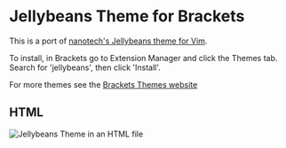 Jellybeans Theme for Brackets
=========
This is a port of [nanotech's Jellybeans theme for Vim](https://github.com/nanotech/jellybeans.vim).

To install, in Brackets go to Extension Manager and click the Themes tab. Search for 'jellybeans',
then click 'Install'.

For more themes see the [Brackets Themes website](http://brackets-themes.github.io/)

## HTML
![Jellybeans Theme in an HTML file](https://github.com/jsbalrog/brackets-jellybeans/blob/master/jellybeans-screenshot-html.png)
